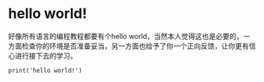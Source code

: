 # hello world!

好像所有语言的编程教程都要有个hello world，当然本人觉得这也是必要的，一方面检查你的环境是否准备妥当，另一方面也给予了你一个正向反馈，让你更有信心进行接下去的学习。

    print('hello world!')


